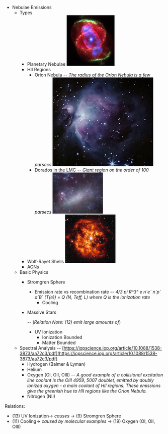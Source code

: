 -  Nebulae Emissions
	-  Types
		-  Planetary Nebulae
			![](media/5d4493207aed3f31bcc366a6a7bee2c5254c0d02.png)
		-  HII Regions
			-  Orion Nebula
				-- *The radius of the Orion Nebula is a few parsecs*
				![](media/69afb9984c64a0b59fc2061f01f86004dd02efb5.png)
			-  Dorados in the LMC
				-- *Giant region on the order of 100 parsecs*
				![](media/3ba6427a0bcfcfe5bb80836a46e01d50b09b29da.png)
		-  Wolf-Rayet Shells
			![](media/9b0722981ac97bcc14ef5440d1fd68265447fcab.png)
		-  AGNs
	-  Basic Physics
		-  Stromgren Sphere
			-  Emission rate vs recombination rate
				-- *4/3 pi R\^3\^ e n\`e\` n\`p\` a\`B\` (T(e)) = Q (N, Teff, L)  where Q is the ionization rate*
				-   Cooling
		-  Massive Stars

			--  (*Relation Note: (12) emit large amounts of*)
			-  UV Ionization
				-  Ionization Bounded
				-  Matter Bounded
	-  Spectral Analysis
		-- [https://iopscience.iop.org/article/10.1088/1538-3873/aa72c3/pdf](https://iopscience.iop.org/article/10.1088/1538-3873/aa72c3/pdf)
		-  Hydrogen (Balmer & Lyman)
		-  Helium
		-  Oxygen (OI, OII, OIII)
			-- *A good example of a collisional excitation line coolant is the OIII 4959, 5007 doublet, emitted by doubly ionized oxygen - a main coolant of HII regions. These emissions give the greenish hue to HII regions like the Orion Nebula.*
		-  Nitrogen (NII)

Relations:
- (13) UV Ionization-> *causes* -> (9) Stromgren Sphere
- (11)  Cooling-> *caused by molecular examples* -> (19) Oxygen (OI, OII, OIII)
